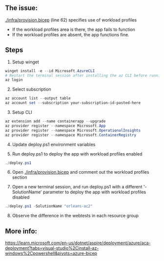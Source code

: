 ## The issue:
[./infra/provision.bicep](./infra/provision.bicep#L62) (line 62) specifies use of workload profiles

- If the workload profiles area is there, the app fails to function
- If the workload profiles are absent, the app functions fine.

## Steps

1. Setup winget

```ps1
winget install -e --id Microsoft.AzureCLI
# Restart the terminal session after installing the az CLI before running the next command
az login
```

2. Select subscription

```ps1
az account list --output table
az account set --subscription your-subscription-id-pasted-here
```

3. Setup CLI

```ps1
az extension add --name containerapp --upgrade
az provider register --namespace Microsoft.App
az provider register --namespace Microsoft.OperationalInsights
az provider register --namespace Microsoft.ContainerRegistry
```

4. Update deploy.ps1 environment variables

5. Run deploy.ps1 to deploy the app with workload profiles enabled

```ps1
./deploy.ps1
```

6. Open [./infra/provision.bicep](./infra/provision.bicep#L62) and comment out the workload profiles section

7. Open a new terminal session, and run deploy.ps1 with a different '-SolutionName' parameter to deploy the app with workload profiles disabled

```ps1
./deploy.ps1 -SolutionName "orleans-ac2"
```

8. Observe the difference in the webtests in each resource group

## More info:

https://learn.microsoft.com/en-us/dotnet/aspire/deployment/azure/aca-deployment?tabs=visual-studio%2Cinstall-az-windows%2Cpowershell&pivots=azure-bicep